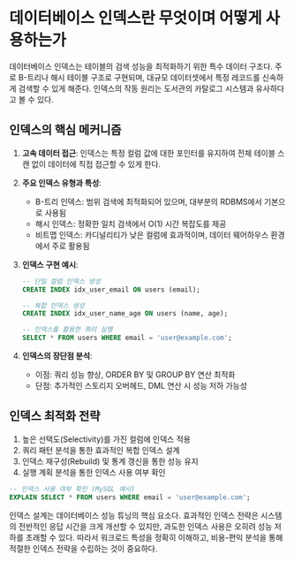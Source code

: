 # 데이터베이스 인덱스란 무엇이며 어떻게 사용하는가

데이터베이스 인덱스는 테이블의 검색 성능을 최적화하기 위한 특수 데이터 구조다. 주로 B-트리나 해시 테이블 구조로 구현되며, 대규모 데이터셋에서 특정 레코드를 신속하게 검색할 수 있게 해준다. 인덱스의 작동 원리는 도서관의 카탈로그 시스템과 유사하다고 볼 수 있다.

## 인덱스의 핵심 메커니즘

1. **고속 데이터 접근**: 인덱스는 특정 컬럼 값에 대한 포인터를 유지하여 전체 테이블 스캔 없이 데이터에 직접 접근할 수 있게 한다.

2. **주요 인덱스 유형과 특성**:
   - B-트리 인덱스: 범위 검색에 최적화되어 있으며, 대부분의 RDBMS에서 기본으로 사용됨
   - 해시 인덱스: 정확한 일치 검색에서 O(1) 시간 복잡도를 제공
   - 비트맵 인덱스: 카디널리티가 낮은 컬럼에 효과적이며, 데이터 웨어하우스 환경에서 주로 활용됨

3. **인덱스 구현 예시**:

   ```sql
   -- 단일 컬럼 인덱스 생성
   CREATE INDEX idx_user_email ON users (email);
   
   -- 복합 인덱스 생성
   CREATE INDEX idx_user_name_age ON users (name, age);
   
   -- 인덱스를 활용한 쿼리 실행
   SELECT * FROM users WHERE email = 'user@example.com';
   ```

4. **인덱스의 장단점 분석**:
   - 이점: 쿼리 성능 향상, ORDER BY 및 GROUP BY 연산 최적화
   - 단점: 추가적인 스토리지 오버헤드, DML 연산 시 성능 저하 가능성

## 인덱스 최적화 전략

1. 높은 선택도(Selectivity)를 가진 컬럼에 인덱스 적용
2. 쿼리 패턴 분석을 통한 효과적인 복합 인덱스 설계
3. 인덱스 재구성(Rebuild) 및 통계 갱신을 통한 성능 유지
4. 실행 계획 분석을 통한 인덱스 사용 여부 확인

```sql
-- 인덱스 사용 여부 확인 (MySQL 예시)
EXPLAIN SELECT * FROM users WHERE email = 'user@example.com';
```

인덱스 설계는 데이터베이스 성능 튜닝의 핵심 요소다. 효과적인 인덱스 전략은 시스템의 전반적인 응답 시간을 크게 개선할 수 있지만, 과도한 인덱스 사용은 오히려 성능 저하를 초래할 수 있다. 따라서 워크로드 특성을 정확히 이해하고, 비용-편익 분석을 통해 적절한 인덱스 전략을 수립하는 것이 중요하다.

